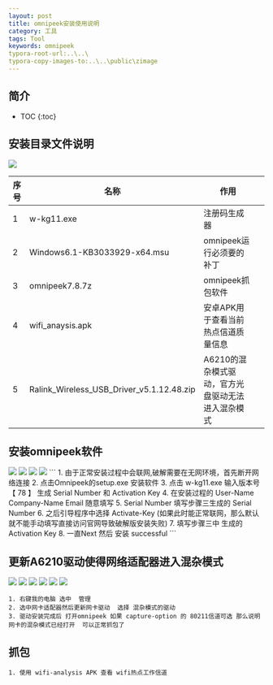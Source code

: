 ```yaml
---
layout: post
title: omnipeek安装使用说明
category: 工具
tags: Tool
keywords: omnipeek
typora-root-url:..\..\
typora-copy-images-to:..\..\public\zimage
---
```


## 简介
 * TOC
 {:toc}
## 安装目录文件说明

<img src="/public/zimage/tool/omnipeek/1.jpg">

|  序号 | 名称  |  作用 |   |
| ------------ | ------------ | ------------ | ------------ |
|  1 | w-kg11.exe  | 注册码生成器   |   |
|  2 | Windows6.1-KB3033929-x64.msu  |  omnipeek运行必须要的补丁  |   |
| 3  | omnipeek7.8.7z  |  omnipeek抓包软件 |   |
| 4  |  wifi_anaysis.apk | 安卓APK用于查看当前热点信道质量信息  |   |
| 5  |  Ralink_Wireless_USB_Driver_v5.1.12.48.zip | A6210的混杂模式驱动，官方光盘驱动无法进入混杂模式 |   |



## 安装omnipeek软件

<img src="/public/zimage/tool/omnipeek/2.jpg">

<img src="/public/zimage/tool/omnipeek/3.jpg">


<img src="/public/zimage/tool/omnipeek/4.jpg">

<img src="/public/zimage/tool/omnipeek/5.jpg">
```
1. 由于正常安装过程中会联网,破解需要在无网环境，首先断开网络连接
2. 点击Omnipeek的setup.exe 安装软件
3. 点击 w-kg11.exe  输入版本号 【 78 】 生成 Serial Number  和 Activation Key
4. 在安装过程的  User-Name  Company-Name  Email 随意填写
5.  Serial Number 填写步骤三生成的 Serial Number 
6.  之后引导程序中选择  Activate-Key (如果此时能正常联网，那么默认就不能手动填写直接访问官网导致破解版安装失败)
7. 填写步骤三中 生成的 Activation Key
8.  一直Next  然后 安装 successful
```

## 更新A6210驱动使得网络适配器进入混杂模式


<img src="/public/zimage/tool/omnipeek/6.jpg">

<img src="/public/zimage/tool/omnipeek/7.jpg">


<img src="/public/zimage/tool/omnipeek/8.jpg">

<img src="/public/zimage/tool/omnipeek/9.jpg">

<img src="/public/zimage/tool/omnipeek/10.jpg">

<img src="/public/zimage/tool/omnipeek/11.jpg">

```
1. 右键我的电脑 选中  管理
2. 选中网卡适配器然后更新网卡驱动  选择 混杂模式的驱动
3. 驱动安装完成后 打开omnipeek 如果 capture-option 的 80211信道可选 那么说明 网卡的混杂模式已经打开  可以正常抓包了

```



## 抓包


```
1. 使用 wifi-analysis APK 查看 wifi热点工作信道


```
